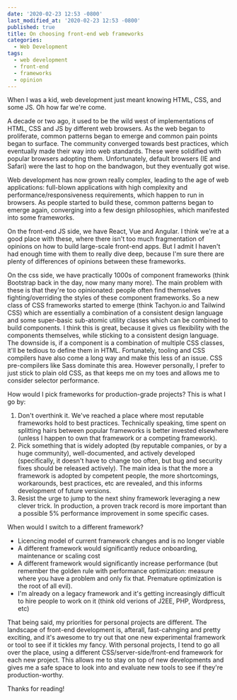 ```yaml
---
date: '2020-02-23 12:53 -0800'
last_modified_at: '2020-02-23 12:53 -0800'
published: true
title: On choosing front-end web frameworks
categories:
  - Web Development
tags:
  - web development
  - front-end
  - frameworks
  - opinion
---
```

When I was a kid, web development just meant knowing HTML, CSS, and some JS. Oh how far we're come.

A decade or two ago, it used to be the wild west of implementations of HTML, CSS and JS by different web browsers. As the web began to proliferate, common patterns began to emerge and common pain points began to surface. The community converged towards best practices, which eventually made their way into web standards. These were solidified with popular browsers adopting them. Unfortunately, default browsers (IE and Safari) were the last to hop on the bandwagon, but they eventually got wise.

Web development has now grown really complex, leading to the age of web applications: full-blown applications with high complexity and performance/responsiveness requirements, which happen to run in browsers. As people started to build these, common patterns began to emerge again, converging into a few design philosophies, which manifested into some frameworks.

On the front-end JS side, we have React, Vue and Angular. I think we're at a good place with these, where there isn't too much fragmentation of opinions on how to build large-scale front-end apps. But I admit I haven't had enough time with them to really dive deep, because I'm sure there are plenty of differences of opinions between these frameworks.

On the css side, we have practically 1000s of component frameworks (think Bootstrap back in the day, now many many more). The main problem with these is that they're too opinionated: people often find themselves fighting/overriding the styles of these component frameworks. So a new class of CSS frameworks started to emerge (think Tachyon.io and Tailwind CSS) which are essentially a combination of a consistent design language and some super-basic sub-atomic utility classes which can be combined to build components. I think this is great, because it gives us flexibility with the components themselves, while sticking to a consistent design language. The downside is, if a component is a combination of multiple CSS classes, it'll be tedious to define them in HTML. Fortunately, tooling and CSS compilers have also come a long way and make this less of an issue. CSS pre-compilers like Sass dominate this area. However personally, I prefer to just stick to plain old CSS, as that keeps me on my toes and allows me to consider selector performance.

How would I pick frameworks for production-grade projects? This is what I go by:

  1. Don't overthink it. We've reached a place where most reputable frameworks hold to best practices. Technically speaking, time spent on splitting hairs between popular frameworks is better invested elsewhere (unless I happen to own that framework or a competing framework).
  2. Pick something that is widely adopted (by reputable companies, or by a huge community), well-documented, and actively developed (specifically, it doesn't have to change too often, but bug and security fixes should be released actively). The main idea is that the more a framework is adopted by competent people, the more shortcomings, workarounds, best practices, etc are revealed, and this informs development of future versions.
  3. Resist the urge to jump to the next shiny framework leveraging a new clever trick. In production, a proven track record is more important than a possible 5% performance improvement in some specific cases.

When would I switch to a different framework?

  - Licencing model of current framework changes and is no longer viable
  - A different framework would significantly reduce onboarding, maintenance or scaling cost
  - A different framework would significantly increase performance (but remember the golden rule with performance optimization: measure where you have a problem and only fix that. Premature optimization is the root of all evil).
  - I'm already on a legacy framework and it's getting increasingly difficult to hire people to work on it (think old verions of J2EE, PHP, Wordpress, etc)

That being said, my priorities for personal projects are different. The landscape of front-end development is, afterall, fast-cahnging and pretty exciting, and it's awesome to try out that one new experimental framework or tool to see if it tickles my fancy. With personal projects, I tend to go all over the place, using a different CSS/server-side/front-end framework for each new project. This allows me to stay on top of new developments and gives me a safe space to look into and evaluate new tools to see if they're production-worthy.

Thanks for reading!
